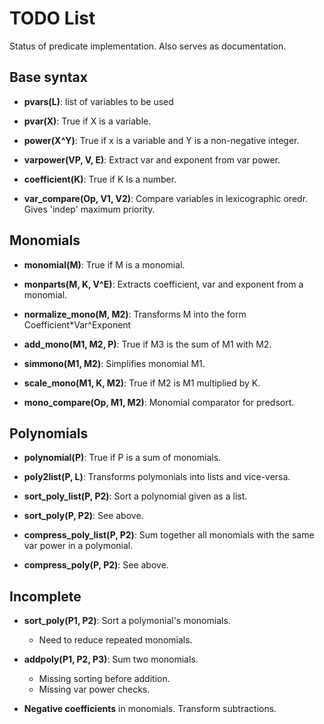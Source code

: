 # TODO List #

Status of predicate implementation. Also serves as documentation.

## Base syntax ##

 - **pvars(L)**: list of variables to be used

 - **pvar(X)**: True if X is a variable.
  
 - **power(X^Y)**: True if x is a variable and Y is a non-negative integer.
 
 - **varpower(VP, V, E)**: Extract var and exponent from var power. 

 - **coefficient(K)**: True if K Is a number.

 - **var_compare(Op, V1, V2)**: Compare variables in lexicographic oredr. Gives 'indep' maximum priority.

## Monomials ##

 - **monomial(M)**: True if M is a monomial.
 
 - **monparts(M, K, V^E)**: Extracts coefficient, var and exponent from a monomial. 

 - **normalize_mono(M, M2)**: Transforms M into the form Coefficient*Var^Exponent

 - **add_mono(M1, M2, P)**: True if M3 is the sum of M1 with M2.

 - **simmono(M1, M2)**: Simplifies monomial M1.

 - **scale_mono(M1, K, M2)**: True if M2 is M1 multiplied by K.

 - **mono_compare(Op, M1, M2)**: Monomial comparator for predsort.
  
## Polynomials ##

 - **polynomial(P)**: True if P is a sum of monomials.

 - **poly2list(P, L)**: Transforms polymonials into lists and vice-versa. 

 - **sort_poly_list(P, P2)**: Sort a polynomial given as a list.

 - **sort_poly(P, P2)**: See above.

 - **compress_poly_list(P, P2)**: Sum together all monomials with the same var power in a polymonial.

 - **compress_poly(P, P2)**: See above.

## Incomplete ##
 
 
 
 - **sort_poly(P1, P2)**: Sort a polymonial's monomials.
    - Need to reduce repeated monomials.

 - **addpoly(P1, P2, P3)**: Sum two monomials.
    - Missing sorting before addition.
    - Missing var power checks.

 - **Negative coefficients** in monomials. Transform subtractions.
  
